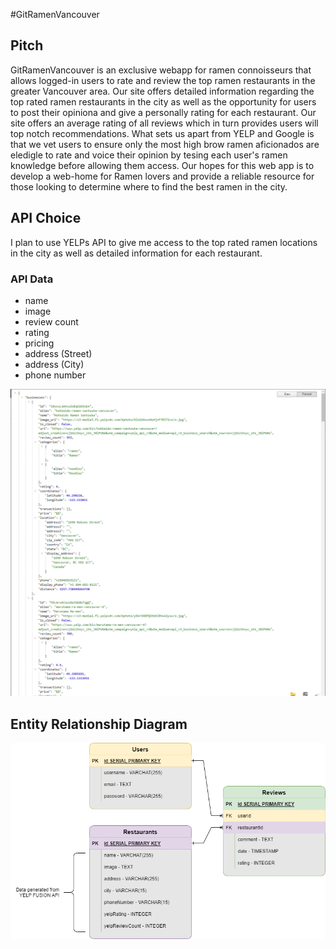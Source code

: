 #GitRamenVancouver

## Pitch
GitRamenVancouver is an exclusive webapp for ramen connoisseurs that allows logged-in users to rate and review the top ramen restaurants in the greater Vancouver area. Our site offers detailed information regarding the top rated ramen restaurants in the city as well as the opportunity for users to post their opiniona and give a personally rating for each restaurant. Our site offers an average rating of all reviews which in turn provides users will top notch recommendations. What sets us apart from YELP and Google is that we vet users to ensure only the most high brow ramen aficionados are eledigle to rate and voice their opinion by tesing each user's ramen knowledge before allowing them access.
Our hopes for this web app is to develop a web-home for Ramen lovers and provide a reliable resource for those looking to determine where to find the best ramen in the city.


## API Choice

I plan to use YELPs API to give me access to the top rated ramen locations in the city as well as detailed information for each restaurant.

### API Data

- name
- image
- review count
- rating
- pricing
- address (Street)
- address (City)
- phone number


![yelp api data](YELP-API-DATA.png)


## Entity Relationship Diagram

![ERD with Draw.io](P2-ERD.png)


